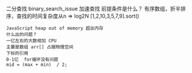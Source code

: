 二分查找 binary_search_issue
  加速查找
  前提条件是什么？
    有序数组，折半排序，查找的时间复杂度从n => log2N
    [1,2,10,3,5,7,9].sort()

    JavaScript heap out of memory 超出内存
    什么出的问题？
    一亿左右的大数相加 CPU
    主要是数组 arr[] 占据物理空间
    下标的引用
    0-1亿  for循环没有问题
    mid = (max + min)  / 2;
    
